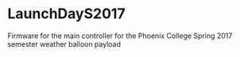 # LaunchDayS2017
Firmware for the main controller for the Phoenix College Spring 2017 semester weather balloon payload
